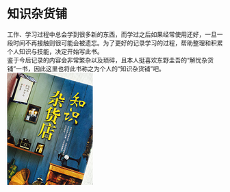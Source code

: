 # 知识杂货铺

工作、学习过程中总会学到很多新的东西，而学过之后如果经常使用还好，一旦一段时间不再接触则很可能会被遗忘。为了更好的记录学习的过程，帮助整理和积累个人知识与技能，决定开始写此书。  
鉴于今后记录的内容会非常繁杂以及琐碎，且本人挺喜欢东野圭吾的“解忧杂货铺”一书，因此这里也将此书称之为个人的“知识杂货铺”吧。  
![解忧杂货铺](cover_small.jpg)
